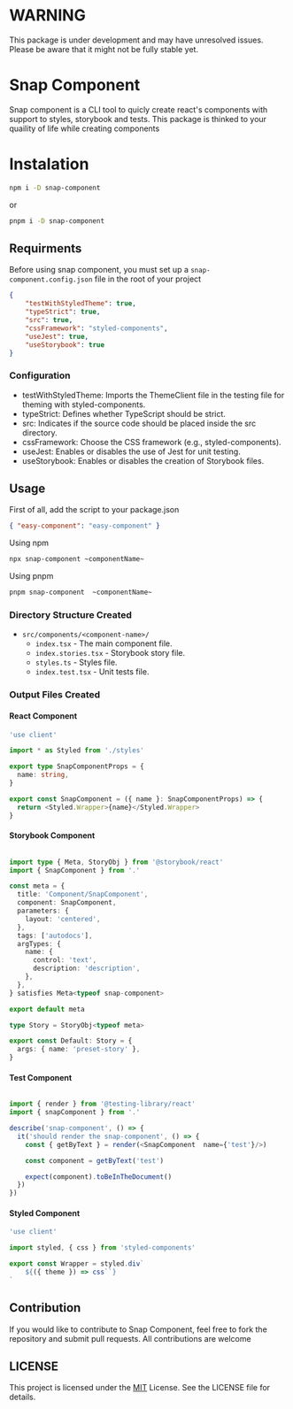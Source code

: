 # WARNING

This package is under development and may have unresolved issues. Please be aware that it might not be fully stable yet.

# Snap Component

Snap component is a CLI tool to quicly create react's components with support to styles, storybook and tests. This package is thinked to your quaility of life while creating components

# Instalation

```bash
npm i -D snap-component
```

or

```bash
pnpm i -D snap-component
```

## Requirments

Before using snap component, you must set up a `snap-component.config.json` file in the root of your project

```json
{
    "testWithStyledTheme": true,
    "typeStrict": true,
    "src": true,
    "cssFramework": "styled-components",
    "useJest": true,
    "useStorybook": true
}
```

### Configuration

-   testWithStyledTheme: Imports the ThemeClient file in the testing file for theming with styled-components.
-   typeStrict: Defines whether TypeScript should be strict.
-   src: Indicates if the source code should be placed inside the src directory.
-   cssFramework: Choose the CSS framework (e.g., styled-components).
-   useJest: Enables or disables the use of Jest for unit testing.
-   useStorybook: Enables or disables the creation of Storybook files.

## Usage

First of all, add the script to your package.json

```json
{ "easy-component": "easy-component" }
```

Using npm

```bash
npx snap-component ~componentName~
```

Using pnpm

```bash
pnpm snap-component  ~componentName~
```

### Directory Structure Created

-   `src/components/<component-name>/`
    -   `index.tsx` - The main component file.
    -   `index.stories.tsx` - Storybook story file.
    -   `styles.ts` - Styles file.
    -   `index.test.tsx` - Unit tests file.

### Output Files Created

#### React Component

```typescript
'use client'

import * as Styled from './styles'

export type SnapComponentProps = {
  name: string,
}

export const SnapComponent = ({ name }: SnapComponentProps) => {
  return <Styled.Wrapper>{name}</Styled.Wrapper>
}
```

#### Storybook Component

```typescript

import type { Meta, StoryObj } from '@storybook/react'
import { SnapComponent } from '.'

const meta = {
  title: 'Component/SnapComponent',
  component: SnapComponent,
  parameters: {
    layout: 'centered',
  },
  tags: ['autodocs'],
  argTypes: {
    name: {
      control: 'text',
      description: 'description',
    },
  },
} satisfies Meta<typeof snap-component>

export default meta

type Story = StoryObj<typeof meta>

export const Default: Story = {
  args: { name: 'preset-story' },
}

```

#### Test Component

```typescript

import { render } from '@testing-library/react'
import { snapComponent } from '.'

describe('snap-component', () => {
  it('should render the snap-component', () => {
    const { getByText } = render(<SnapComponent  name={'test'}/>)

    const component = getByText('test')

    expect(component).toBeInTheDocument()
  })
})

```

#### Styled Component

```typescript
'use client'

import styled, { css } from 'styled-components'

export const Wrapper = styled.div`
    ${({ theme }) => css``}
`
```

## Contribution

If you would like to contribute to Snap Component, feel free to fork the repository and submit pull requests. All contributions are welcome

## LICENSE

This project is licensed under the [MIT](https://choosealicense.com/licenses/mit/) License. See the LICENSE file for details.
